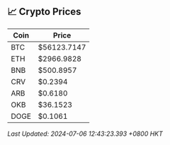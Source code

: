 ## 📈 Crypto Prices

| Coin | Price |
| ---- | ----- |
| BTC | $56123.7147 |
| ETH | $2966.9828 |
| BNB | $500.8957 |
| CRV | $0.2394 |
| ARB | $0.6180 |
| OKB | $36.1523 |
| DOGE | $0.1061 |

_Last Updated: 2024-07-06 12:43:23.393 +0800 HKT_